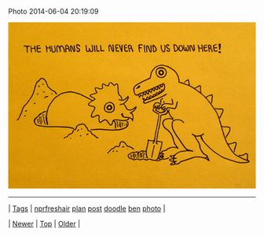 <!--
title: Photo 2014-06-04 20
date: 2020-06-28T15:27:00.317Z
tags: nprfreshair, plan, post, doodle, ben, photo
-->


Photo 2014-06-04 20:19:09

![](87823444234-0.jpg)

<!--BOTTOM-POST-NAVIGATION-->
---

| [Tags](tags.md) | [nprfreshair](tag-nprfreshair.md) [plan](tag-plan.md) [post](tag-post.md) [doodle](tag-doodle.md) [ben](tag-ben.md) [photo](tag-photo.md) |

| [Newer](87823185659.md) | [Top](index.md) | [Older](87827670829.md) |